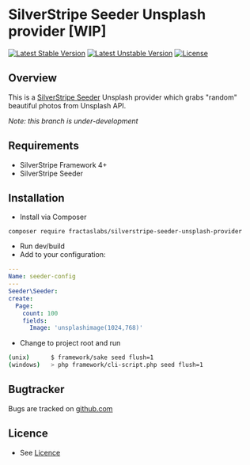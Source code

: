 # SilverStripe Seeder Unsplash provider [WIP]
[![Latest Stable Version](https://poser.pugx.org/fractaslabs/silverstripe-seeder-unsplash-provider/v/stable)](https://packagist.org/packages/fractaslabs/silverstripe-seeder-unsplash-provider)
[![Latest Unstable Version](https://poser.pugx.org/fractaslabs/silverstripe-seeder-unsplash-provider/v/unstable)](https://packagist.org/packages/fractaslabs/silverstripe-seeder-unsplash-provider)
[![License](https://poser.pugx.org/fractaslabs/silverstripe-seeder-unsplash-provider/license)](https://packagist.org/packages/fractaslabs/silverstripe-seeder-unsplash-provider)

## Overview
This is a [SilverStripe Seeder](https://github.com/littlegiant/silverstripe-seeder/) Unsplash provider which grabs "random" beautiful photos from Unsplash API.

*Note: this branch is under-development* 

## Requirements
 * SilverStripe Framework 4+
 * SilverStripe Seeder


## Installation
  * Install via Composer
 ```
 composer require fractaslabs/silverstripe-seeder-unsplash-provider
 ```
  * Run dev/build
  * Add to your configuration:
 ```yaml
---
Name: seeder-config
---
Seeder\Seeder:
 create:
   Page:
     count: 100
     fields:
       Image: 'unsplashimage(1024,768)'
 ```
  * Change to project root and run
 ``` bash
 (unix)      $ framework/sake seed flush=1
 (windows)   > php framework/cli-script.php seed flush=1
 ```


 ## Bugtracker
 Bugs are tracked on [github.com](https://github.com/fractaslabs/silverstripe-seeder-unsplash-provider/issues)


 ## Licence
  * See [Licence](https://github.com/fractaslabs/silverstripe-seeder-unsplash-provider/blob/3.0/LICENSE)
